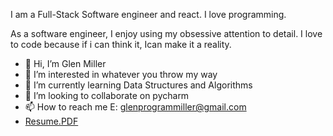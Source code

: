 I am a Full-Stack Software engineer and react. I love programming.

As a software engineer, I enjoy using my obsessive attention to detail. I love to code because if i can think it, Ican make it a reality.

- 👋 Hi, I’m Glen Miller
- 👀 I’m interested in whatever you throw my way
- 🌱 I’m currently learning Data Structures and Algorithms
- 💞️ I’m looking to collaborate on pycharm
- 📫 How to reach me E: glenprogrammiller@gmail.com
- [Resume.PDF](https://github.com/millerglen/millerglen/files/9484031/Resume.PDF)


<!---
millerglen/millerglen is a ✨ special ✨ repository because its `README.md` (this file) appears on your GitHub profile.
You can click the Preview link to take a look at your changes.
--->
